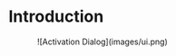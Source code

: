 # Introduction

<figure style="width:80%; margin-left:10%" markdown>
      ![Activation Dialog](images/ui.png)
</figure>
